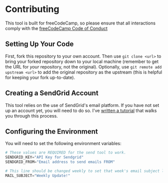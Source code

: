 # Contributing

This tool is built for freeCodeCamp, so please ensure that all interactions comply with the [freeCodeCamp Code of Conduct](https://freecodecamp.org/news/code-of-conduct)

## Setting Up Your Code

First, fork this repository to your own account. Then use `git clone <url>` to bring your forked repository down to your local machine (remember to get the URL for *your* repository, not the original). Optionally, use `git remote add upstream <url>` to add the original repository as the upstream (this is helpful for keeping your fork up-to-date).

## Creating a SendGrid Account

This tool relies on the use of SendGrid's email platform. If you have not set up an account yet, you will need to do so. I've [written a tutorial](https://www.freecodecamp.org/news/send-email-newsletter-with-the-sendgrid-api/) that walks you through this process.

## Configuring the Environment

You will need to set the following environment variables:

```py
# These values are REQUIRED for the send tool to work.
SENDGRID_KEY="API Key for Sendgrid"
SENDGRID_FROM="Email address to send emails FROM"

# This line should be changed weekly to set that week's email subject line
MAIL_SUBJECT="Weekly Update!"
```
